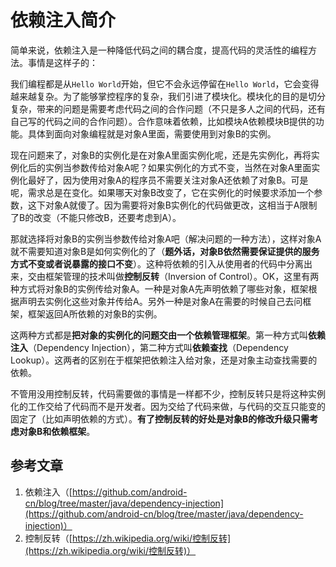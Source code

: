 # 依赖注入简介

简单来说，依赖注入是一种降低代码之间的耦合度，提高代码的灵活性的编程方法。事情是这样子的：

我们编程都是从`Hello World`开始，但它不会永远停留在`Hello World`，它会变得越来越复杂。为了能够掌控程序的复杂，我们引进了模块化。模块化的目的是切分复杂，带来的问题是需要考虑代码之间的合作问题（不只是多人之间的代码，还有自己写的代码之间的合作问题）。合作意味着依赖，比如模块A依赖模块B提供的功能。具体到面向对象编程就是对象A里面，需要使用到对象B的实例。

现在问题来了，对象B的实例化是在对象A里面实例化呢，还是先实例化，再将实例化后的实例当参数传给对象A呢？如果实例化的方式不变，当然在对象A里面实例化最好了，因为使用对象A的程序员不需要关注对象A还依赖了对象B。可是呢，需求总是在变化。如果哪天对象B改变了，它在实例化的时候要求添加一个参数，这下对象A就傻了。因为需要将对象B实例化的代码做更改，这相当于A限制了B的改变（不能只修改B，还要考虑到A）。

那就选择将对象B的实例当参数传给对象A吧（解决问题的一种方法），这样对象A就不需要知道对象B是如何实例化的了（**题外话，对象B依然需要保证提供的服务方式不变或者说暴露的接口不变**）。这种将依赖的引入从使用者的代码中分离出来，交由框架管理的技术叫做**控制反转**（Inversion of Control）。OK，这里有两种方式将对象B的实例传给对象A。一种是对象A先声明依赖了哪些对象，框架根据声明去实例化这些对象并传给A。另外一种是对象A在需要的时候自己去问框架，框架返回A所依赖的对象B的实例。

这两种方式都是**把对象的实例化的问题交由一个依赖管理框架**。第一种方式叫**依赖注入**（Dependency Injection），第二种方式叫**依赖查找**（Dependency Lookup）。这两者的区别在于框架把依赖注入给对象，还是对象主动查找需要的依赖。

不管用没用控制反转，代码需要做的事情是一样都不少，控制反转只是将这种实例化的工作交给了代码而不是开发者。因为交给了代码来做，与代码的交互只能变的固定了（比如声明依赖的方式）。**有了控制反转的好处是对象B的修改升级只需考虑对象B和依赖框架**。

## 参考文章

1. 依赖注入（[https://github.com/android-cn/blog/tree/master/java/dependency-injection](https://github.com/android-cn/blog/tree/master/java/dependency-injection)）
2. 控制反转（[https://zh.wikipedia.org/wiki/控制反转](https://zh.wikipedia.org/wiki/控制反转)）
